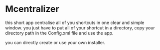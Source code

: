 # Mcentralizer

this short app centralise all of you shortcuts in one clear and simple window. 
you just have to put all of your shortcut in a directory, copy your directory path in the Config.xml file and use the app.

you can directly create or use your own installer.
